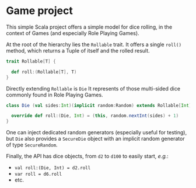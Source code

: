# Game project

This simple Scala project offers a simple model for dice rolling, in the context of Games (and especially Role Playing Games).

At the root of the hierarchy lies the `Rollable` trait. It offers a single `roll()` method, which returns a Tuple of itself and the rolled result.

```scala
trait Rollable[T] {

  def roll:(Rollable[T], T)
}
```

Directly extending `Rollable` is `Die` It represents of those multi-sided dice commonly found in Role Playing Games.

```scala
class Die (val sides:Int)(implicit random:Random) extends Rollable[Int] {

  override def roll:(Die, Int) = (this, random.nextInt(sides) + 1)
}
```

One can inject dedicated random generators (especially useful for testing), but `Die` also provides a `SecureDie` object with an implicit random generator of type `SecureRandom`.

Finally, the API has dice objects, from `d2` to `d100` to easily start, *e.g.*:

* `val roll:(Die, Int) = d2.roll`
* `var roll = d6.roll`
* etc.
